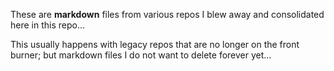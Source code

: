 These are **markdown** files from various repos I blew away and consolidated here in this repo...

This usually happens with legacy repos that are no longer on the front burner; but markdown files I do not want
to delete forever yet...

